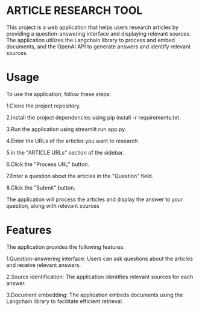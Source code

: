 # ARTICLE RESEARCH TOOL

This project is a web application that helps users research articles by providing a question-answering interface and displaying relevant sources. The application utilizes the Langchain library to process and embed documents, and the OpenAI API to generate answers and identify relevant sources.

# Usage
To use the application, follow these steps:

1.Clone the project repository.

2.Install the project dependencies using pip install -r requirements.txt.

3.Run the application using streamlit run app.py.

4.Enter the URLs of the articles you want to research 

5.in the "ARTICLE URLs" section of the sidebar.

6.Click the "Process URL" button.

7.Enter a question about the articles in the "Question" field.

8.Click the "Submit" button.

The application will process the articles and display the answer to your question, along with relevant sources

# Features
The application provides the following features:

1.Question-answering interface: Users can ask questions about the articles and receive relevant answers.

2.Source identification: The application identifies relevant sources for each answer.

3.Document embedding: The application embeds documents using the Langchain library to facilitate efficient retrieval.


